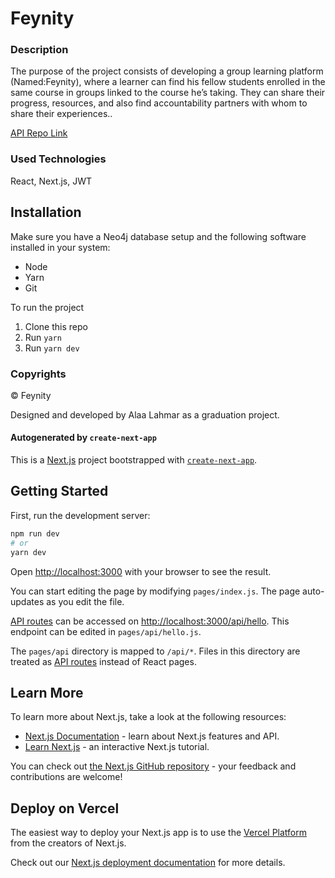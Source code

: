 # Feynity

### Description

The purpose of the project consists of developing a group learning platform (Named:Feynity), where a learner can find his fellow students enrolled in the same course in groups linked to the course he’s taking. They can share their progress, resources, and also find accountability partners with whom to share their experiences..

[API Repo Link](https://github.com/mrlahmar/feynity-api)

### Used Technologies

React, Next.js, JWT

## Installation
Make sure you have a Neo4j database setup and the following software installed in your system:

* Node
* Yarn
* Git


To run the project

1. Clone this repo
2. Run ``` yarn ```
3. Run ``` yarn dev ```

### Copyrights
© Feynity

Designed and developed by Alaa Lahmar as a graduation project.

#### Autogenerated by ```` create-next-app ````


This is a [Next.js](https://nextjs.org/) project bootstrapped with [`create-next-app`](https://github.com/vercel/next.js/tree/canary/packages/create-next-app).

## Getting Started

First, run the development server:

```bash
npm run dev
# or
yarn dev
```

Open [http://localhost:3000](http://localhost:3000) with your browser to see the result.

You can start editing the page by modifying `pages/index.js`. The page auto-updates as you edit the file.

[API routes](https://nextjs.org/docs/api-routes/introduction) can be accessed on [http://localhost:3000/api/hello](http://localhost:3000/api/hello). This endpoint can be edited in `pages/api/hello.js`.

The `pages/api` directory is mapped to `/api/*`. Files in this directory are treated as [API routes](https://nextjs.org/docs/api-routes/introduction) instead of React pages.

## Learn More

To learn more about Next.js, take a look at the following resources:

- [Next.js Documentation](https://nextjs.org/docs) - learn about Next.js features and API.
- [Learn Next.js](https://nextjs.org/learn) - an interactive Next.js tutorial.

You can check out [the Next.js GitHub repository](https://github.com/vercel/next.js/) - your feedback and contributions are welcome!

## Deploy on Vercel

The easiest way to deploy your Next.js app is to use the [Vercel Platform](https://vercel.com/new?utm_medium=default-template&filter=next.js&utm_source=create-next-app&utm_campaign=create-next-app-readme) from the creators of Next.js.

Check out our [Next.js deployment documentation](https://nextjs.org/docs/deployment) for more details.
